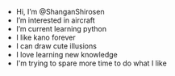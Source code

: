 - Hi, I’m @ShanganShirosen
- I’m interested in aircraft
- I’m current learning python 
- I like kano forever
- I can draw cute illusions
- I love learning new knowledge
- I'm trying to spare more time to do what I like

<!---
ShanganShirosen/ShanganShirosen is a ✨ special ✨ repository because its `README.md` (this file) appears on your GitHub profile.
You can click the Preview link to take a look at your changes.
--->

